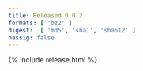 ```yaml
---
title: Released 0.0.2
formats: [ 'bz2' ]
digest:  [ 'md5', 'sha1', 'sha512' ]
hassig: false
---
```

{% include release.html %}
